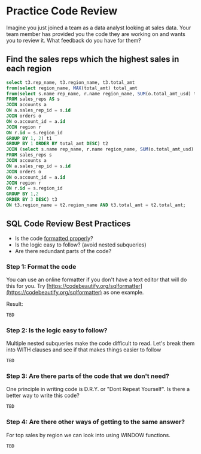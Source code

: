 # Practice Code Review
Imagine you just joined a team as a data analyst looking at sales data. Your team member has provided you the code they are working on and wants you to review it. What feedback do you have for them?

## Find the sales reps which the highest sales in each region

```sql
select t3.rep_name, t3.region_name, t3.total_amt
from(select region_name, MAX(total_amt) total_amt
from(select s.name rep_name, r.name region_name, SUM(o.total_amt_usd) total_amt
FROM sales_reps AS s
JOIN accounts a
ON a.sales_rep_id = s.id
JOIN orders o
ON o.account_id = a.id
JOIN region r
ON r.id = s.region_id
GROUP BY 1, 2) t1
GROUP BY 1 ORDER BY total_amt DESC) t2
JOIN (select s.name rep_name, r.name region_name, SUM(o.total_amt_usd) total_amt
FROM sales_reps s
JOIN accounts a
ON a.sales_rep_id = s.id
JOIN orders o
ON o.account_id = a.id
JOIN region r
ON r.id = s.region_id
GROUP BY 1,2
ORDER BY 3 DESC) t3
ON t3.region_name = t2.region_name AND t3.total_amt = t2.total_amt;
```


## SQL Code Review Best Practices
- Is the code [formatted properly](https://codebeautify.org/sqlformatter)?
- Is the logic easy to follow? (avoid nested subqueries)
- Are there redundant parts of the code?

### Step 1: Format the code
You can use an online formatter if you don't have a text editor that will do this for you. Try [https://codebeautify.org/sqlformatter](https://codebeautify.org/sqlformatter) as one example.

Result:
```sql
TBD
```

### Step 2: Is the logic easy to follow?
Multiple nested subqueries make the code difficult to read. Let's break them into WITH clauses and see if that makes things easier to follow

```sql
TBD
```

### Step 3: Are there parts of the code that we don't need?
One principle in writing code is D.R.Y. or "Dont Repeat Yourself". Is there a better way to write this code?

```sql
TBD
```

### Step 4: Are there other ways of getting to the same answer?
For top sales by region we can look into using WINDOW functions.

```sql
TBD
```




